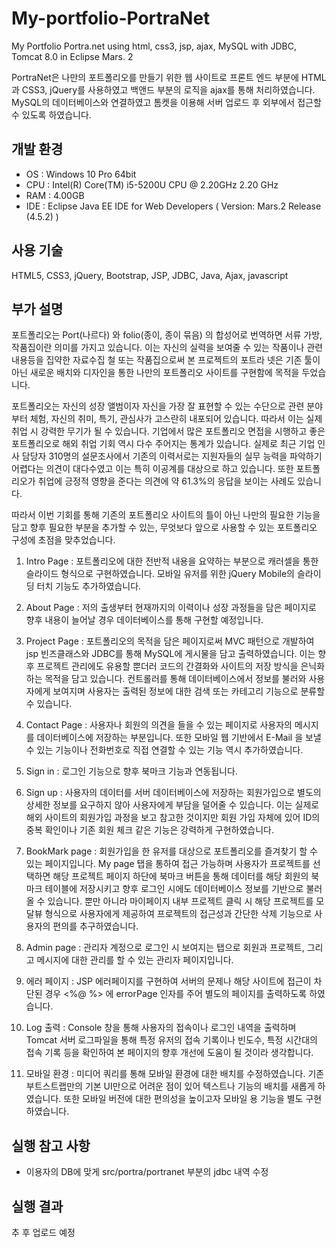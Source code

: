 # My-portfolio-PortraNet

My Portfolio Portra.net using html, css3, jsp, ajax, MySQL with JDBC, Tomcat 8.0 in Eclipse Mars. 2

PortraNet은 나만의 포트폴리오를 만들기 위한 웹 사이트로 프론트 엔드 부분에 HTML과 CSS3, jQuery를 사용하였고 백앤드 부분의 로직을 ajax를 통해 처리하였습니다. MySQL의 데이터베이스와 연결하였고 톰켓을 이용해 서버 업로드 후 외부에서 접근할 수 있도록 하였습니다. 

## 개발 환경

* OS : Windows 10 Pro 64bit
* CPU : Intel(R) Core(TM) i5-5200U CPU @ 2.20GHz 2.20 GHz
* RAM : 4.00GB
* IDE : Eclipse Java EE IDE for Web Developers
	( Version: Mars.2 Release (4.5.2) )

## 사용 기술

HTML5, CSS3, jQuery, Bootstrap, JSP, JDBC, Java, Ajax, javascript

## 부가 설명

 포트폴리오는 Port(나르다) 와 folio(종이, 종이 묶음) 의 합성어로 번역하면 서류 가방, 작품집이란 의미를 가지고 있습니다. 이는 자신의 실력을 보여줄 수 있는 작품이나 관련 내용등을 집약한 자료수집 철 또는 작품집으로써 본 프로젝트의 포트라 넷은 기존 툴이 아닌 새로운 배치와 디자인을 통한 나만의 포트폴리오 사이트를 구현함에 목적을 두었습니다. 

포트폴리오는 자신의 성장 앨범이자 자신을 가장 잘 표현할 수 있는 수단으로 관련 분야부터 체험, 자신의 취미, 특기, 관심사가 고스란히 내포되어 있습니다. 따라서 이는 실제 취업 시 강력한 무기가 될 수 있습니다. 기업에서 많은 포트폴리오 면접을 시행하고 좋은 포트폴리오로 해외 취업 기회 역시 다수 주어지는 통계가 있습니다. 실제로 최근 기업 인사 담당자 310명의 설문조사에서 기존의 이력서로는 지원자들의 실무 능력을 파악하기 어렵다는 의견이 대다수였고 이는 특히 이공계를 대상으로 하고 있습니다. 또한 포트폴리오가 취업에 긍정적 영향을 준다는 의견에 약 61.3%의 응답을 보이는 사례도 있습니다.

 따라서 이번 기회를 통해 기존의 포트폴리오 사이트의 틀이 아닌 나만의 필요한 기능을 담고 향후 필요한 부분을 추가할 수 있는, 무엇보다 앞으로 사용할 수 있는 포트폴리오 구성에 초점을 맞추었습니다. 

1. Intro Page : 포트폴리오에 대한 전반적 내용을 요약하는 부분으로 캐러셀을 통한 슬라이드 형식으로 구현하였습니다. 모바일 유저를 위한 jQuery Mobile의 슬라이딩 터치 기능도 추가하였습니다.

2. About Page : 저의 출생부터 현재까지의 이력이나 성장 과정들을 담은 페이지로 향후 내용이 늘어날 경우 데이터베이스를 통해 구현할 예정입니다.

3. Project Page : 포트폴리오의 목적을 담은 페이지로써 MVC 패턴으로 개발하여 jsp 빈즈클래스와 JDBC를 통해 MySQL에 게시물을 담고 출력하였습니다. 이는 향후 프로젝트 관리에도 유용할 뿐더러 코드의 간결화와 사이트의 저장 방식을 은닉화하는 목적을 담고 있습니다. 컨트롤러를 통해 데이터베이스에서 정보를 불러와 사용자에게 보여지며 사용자는 출력된 정보에 대한 검색 또는 카테고리 기능으로 분류할 수 있습니다.

4. Contact Page : 사용자나 회원의 의견을 들을 수 있는 페이지로 사용자의 메시지를 데이터베이스에 저장하는 부분입니다. 또한 모바일 웹 기반에서 E-Mail 을 보낼 수 있는 기능이나 전화번호로 직접 연결할 수 있는 기능 역시 추가하였습니다.

5. Sign in : 로그인 기능으로 향후 북마크 기능과 연동됩니다. 

6. Sign up : 사용자의 데이터를 서버 데이터베이스에 저장하는 회원가입으로 별도의 상세한 정보를 요구하지 않아 사용자에게 부담을 덜어줄 수 있습니다. 이는 실제로 해외 사이트의 회원가입 과정을 보고 참고한 것이지만 회원 가입 자체에 있어 ID의 중복 확인이나 기존 회원 체크 같은 기능은 강력하게 구현하였습니다.

7. BookMark page : 회원가입을 한 유저를 대상으로 포트폴리오를 즐겨찾기 할 수 있는 페이지입니다. My page 탭을 통하여 접근 가능하며 사용자가 프로젝트를 선택하면 해당 프로젝트 페이지 하단에 북마크 버튼을 통해 데이터를 해당 회원의 북마크 테이블에 저장시키고 향후 로그인 시에도 데이터베이스 정보를 기반으로 불러올 수 있습니다. 뿐만 아니라 마이페이지 내부 프로젝트 클릭 시 해당 프로젝트를 모달뷰 형식으로 사용자에게 제공하여 프로젝트의 접근성과 간단한 삭제 기능으로 사용자의 편의를 추구하였습니다. 

8. Admin page : 관리자 계정으로 로그인 시 보여지는 탭으로 회원과 프로젝트, 그리고 메시지에 대한 관리를 할 수 있는 관리자 페이지입니다.

9. 에러 페이지 : JSP 에러페이지를 구현하여 서버의 문제나 해당 사이트에 접근이 차단된 경우 <%@ %> 에 errorPage 인자를 주어 별도의 페이지를 출력하도록 하였습니다.

10. Log 출력 : Console 창을 통해 사용자의 접속이나 로그인 내역을 출력하며 Tomcat 서버 로그파일을 통해 특정 유저의 접속 기록이나 빈도수, 특정 시간대의 접속 기록 등을 확인하여 본 페이지의 향후 개선에 도움이 될 것이라 생각합니다.

11. 모바일 환경 : 미디어 쿼리를 통해 모바일 환경에 대한 배치를 수정하였습니다. 기존 부트스트랩만의 기본 UI만으로 어려운 점이 있어 텍스트나 기능의 배치를 새롭게 하였습니다. 또한 모바일 버전에 대한 편의성을 높이고자 모바일 용 기능을 별도 구현하였습니다. 

## 실행 참고 사항

* 이용자의 DB에 맞게 src/portra/portranet 부분의 jdbc 내역 수정

## 실행 결과

추 후 업로드 예정
